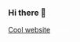### Hi there 👋
<a href="https://ctrl-team.cf/">Cool website</a>
<a href="http://www.szamba-24.pl" style="color:white">Secret</a>
